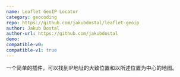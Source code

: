 ```yaml
---
name: Leaflet GeoIP Locator
category: geocoding
repo: https://github.com/jakubdostal/leaflet-geoip
author: Jakub Dostal
author-url: https://github.com/jakubdostal
demo: 
compatible-v0:
compatible-v1: true
---
```


一个简单的插件，可以找到IP地址的大致位置和以所述位置为中心的地图。
